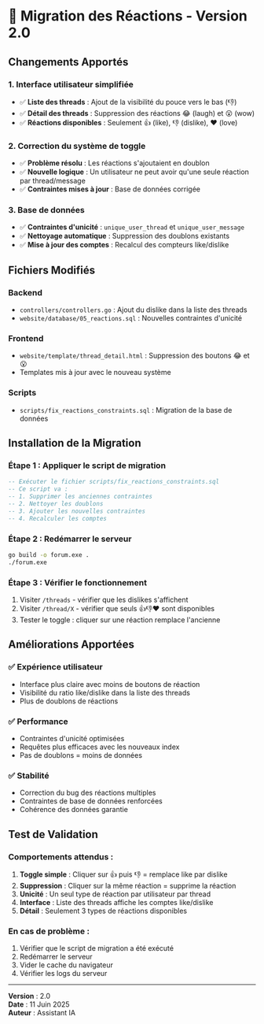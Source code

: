 # 🔄 Migration des Réactions - Version 2.0

## Changements Apportés

### 1. **Interface utilisateur simplifiée**
- ✅ **Liste des threads** : Ajout de la visibilité du pouce vers le bas (👎)
- ✅ **Détail des threads** : Suppression des réactions 😂 (laugh) et 😮 (wow)
- ✅ **Réactions disponibles** : Seulement 👍 (like), 👎 (dislike), ❤️ (love)

### 2. **Correction du système de toggle**
- ✅ **Problème résolu** : Les réactions s'ajoutaient en doublon
- ✅ **Nouvelle logique** : Un utilisateur ne peut avoir qu'une seule réaction par thread/message
- ✅ **Contraintes mises à jour** : Base de données corrigée

### 3. **Base de données**
- ✅ **Contraintes d'unicité** : `unique_user_thread` et `unique_user_message`
- ✅ **Nettoyage automatique** : Suppression des doublons existants
- ✅ **Mise à jour des comptes** : Recalcul des compteurs like/dislike

## Fichiers Modifiés

### Backend
- `controllers/controllers.go` : Ajout du dislike dans la liste des threads
- `website/database/05_reactions.sql` : Nouvelles contraintes d'unicité

### Frontend  
- `website/template/thread_detail.html` : Suppression des boutons 😂 et 😮
- Templates mis à jour avec le nouveau système

### Scripts
- `scripts/fix_reactions_constraints.sql` : Migration de la base de données

## Installation de la Migration

### Étape 1 : Appliquer le script de migration
```sql
-- Exécuter le fichier scripts/fix_reactions_constraints.sql
-- Ce script va :
-- 1. Supprimer les anciennes contraintes
-- 2. Nettoyer les doublons
-- 3. Ajouter les nouvelles contraintes
-- 4. Recalculer les comptes
```

### Étape 2 : Redémarrer le serveur
```bash
go build -o forum.exe .
./forum.exe
```

### Étape 3 : Vérifier le fonctionnement
1. Visiter `/threads` - vérifier que les dislikes s'affichent
2. Visiter `/thread/X` - vérifier que seuls 👍👎❤️ sont disponibles
3. Tester le toggle : cliquer sur une réaction remplace l'ancienne

## Améliorations Apportées

### ✅ Expérience utilisateur
- Interface plus claire avec moins de boutons de réaction
- Visibilité du ratio like/dislike dans la liste des threads
- Plus de doublons de réactions

### ✅ Performance
- Contraintes d'unicité optimisées
- Requêtes plus efficaces avec les nouveaux index
- Pas de doublons = moins de données

### ✅ Stabilité
- Correction du bug des réactions multiples
- Contraintes de base de données renforcées
- Cohérence des données garantie

## Test de Validation

### Comportements attendus :
1. **Toggle simple** : Cliquer sur 👍 puis 👎 = remplace like par dislike
2. **Suppression** : Cliquer sur la même réaction = supprime la réaction
3. **Unicité** : Un seul type de réaction par utilisateur par thread
4. **Interface** : Liste des threads affiche les comptes like/dislike
5. **Détail** : Seulement 3 types de réactions disponibles

### En cas de problème :
1. Vérifier que le script de migration a été exécuté
2. Redémarrer le serveur
3. Vider le cache du navigateur
4. Vérifier les logs du serveur

---
**Version** : 2.0  
**Date** : 11 Juin 2025  
**Auteur** : Assistant IA 